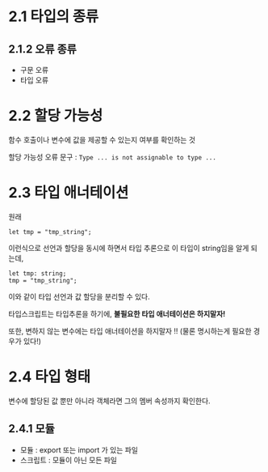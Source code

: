 # 2.1 타입의 종류

## 2.1.2 오류 종류

- 구문 오류
- 타입 오류

# 2.2 할당 가능성

함수 호출이나 변수에 값을 제공할 수 있는지 여부를 확인하는 것

할당 가능성 오류 문구 : `Type ... is not assignable to type ...`

# 2.3 타입 애너테이션

원래

```tsx
let tmp = "tmp_string";
```

이런식으로 선언과 할당을 동시에 하면서 타입 추론으로 이 타입이 string임을 알게 되는데,

```tsx
let tmp: string;
tmp = "tmp_string";
```

이와 같이 타입 선언과 값 할당을 분리할 수 있다.

타입스크립트는 타입추론을 하기에, **불필요한 타입 애너테이션은 하지말자!**

또한, 변하지 않는 변수에는 타입 애너테이션을 하지말자 !! (물론 명시하는게 필요한 경우가 있다!)

# 2.4 타입 형태

변수에 할당된 값 뿐만 아니라 객체라면 그의 멤버 속성까지 확인한다.

## 2.4.1 모듈

- 모듈 : export 또는 import 가 있는 파일
- 스크립트 : 모듈이 아닌 모든 파일
